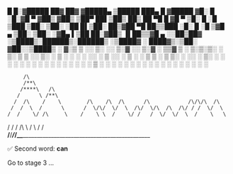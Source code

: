 █     █░▓█████  ██▓     ██▓       ▓█████▄  ▒█████   ███▄    █ ▓█████
▓█░ █ ░█░▓█   ▀ ▓██▒    ▓██▒       ▒██▀ ██▌▒██▒  ██▒ ██ ▀█   █ ▓█   ▀
▒█░ █ ░█ ▒███   ▒██░    ▒██░       ░██   █▌▒██░  ██▒▓██  ▀█ ██▒▒███
░█░ █ ░█ ▒▓█  ▄ ▒██░    ▒██░       ░▓█▄   ▌▒██   ██░▓██▒  ▐▌██▒▒▓█  ▄
░░██▒██▓ ░▒████▒░██████▒░██████▒   ░▒████▓ ░ ████▓▒░▒██░   ▓██░░▒████▒
░ ▓░▒ ▒  ░░ ▒░ ░░ ▒░▓  ░░ ▒░▓  ░    ▒▒▓  ▒ ░ ▒░▒░▒░ ░ ▒░   ▒ ▒ ░░ ▒░ ░
  ▒ ░ ░   ░ ░  ░░ ░ ▒  ░░ ░ ▒  ░    ░ ▒  ▒   ░ ▒ ▒░ ░ ░░   ░ ▒░ ░ ░  ░
  ░   ░     ░     ░ ░     ░ ░       ░ ░  ░ ░ ░ ░ ▒     ░   ░ ░    ░
    ░       ░  ░    ░  ░    ░  ░      ░        ░ ░           ░    ░  ░
                                    ░

         /\
         /**\
        /****\   /\
       /      \ /**\
      /  /\    /    \        /\    /\  /\      /\            /\/\/\  /\
     /  /  \  /      \      /  \/\/  \/  \  /\/  \/\  /\  /\/ / /  \/  \
    /  /    \/ /\     \    /    \ \  /    \/ /   /  \/  \/  \  /    \   \
   /  /      \/  \/\   \  /      \    /   /    \
__/__/_______/___/__\___\__________________________________________________


✅ Second word: **can**

Go to stage 3 ...
